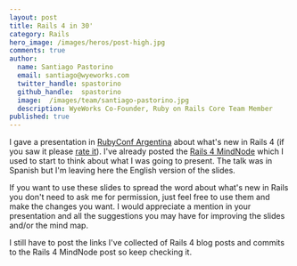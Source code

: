 ```yaml
---
layout: post
title: Rails 4 in 30'
category: Rails
hero_image: /images/heros/post-high.jpg
comments: true
author:
  name: Santiago Pastorino
  email: santiago@wyeworks.com
  twitter_handle: spastorino
  github_handle:  spastorino
  image:  /images/team/santiago-pastorino.jpg
  description: WyeWorks Co-Founder, Ruby on Rails Core Team Member
published: true
---
```

I gave a presentation in [RubyConf Argentina](http://rubyconfargentina.org/en) about what's new in Rails 4 (if you saw it please [rate it](http://speakerrate.com/talks/17941-rails-4-en-30)). I've already posted the [Rails 4 MindNode](http://blog.wyeworks.com/2012/9/20/rails-4-in-a-mindnode/) which I used to start to think about what I was going to present. The talk was in Spanish but I'm leaving here the English version of the slides.

<!--more-->

If you want to use these slides to spread the word about what's new in Rails you don't need to ask me for permission, just feel free to use them and make the changes you want. I would appreciate a mention in your presentation and all the suggestions you may have for improving the slides and/or the mind map.

I still have to post the links I've collected of Rails 4 blog posts and commits to the Rails 4 MindNode post so keep checking it.

<script async class="speakerdeck-embed"
data-id="508ecd4a06b6f70002001fb8" data-ratio="1.299492385786802"
src="//speakerdeck.com/assets/embed.js"></script>
